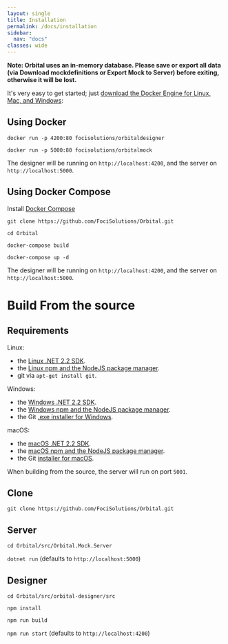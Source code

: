 ```yaml
---
layout: single
title: Installation
permalink: /docs/installation
sidebar:
  nav: "docs"
classes: wide
---
```


**Note: Orbital uses an in-memory database. Please save or export all data (via Download mockdefinitions or Export Mock to Server) before exiting, otherwise it will be lost.**

It's very easy to get started; just [download the Docker Engine for Linux, Mac, and Windows](https://hub.docker.com/?overlay=onboarding):

## Using Docker

`docker run -p 4200:80 focisolutions/orbitaldesigner`

`docker run -p 5000:80 focisolutions/orbitalmock`

The designer will be running on `http://localhost:4200`, and the server on `http://localhost:5000`.

## Using Docker Compose

Install [Docker Compose](https://docs.docker.com/compose/install/)

`git clone https://github.com/FociSolutions/Orbital.git`

`cd Orbital`

`docker-compose build`

`docker-compose up -d`

The designer will be running on `http://localhost:4200`, and the server on `http://localhost:5000`.

# Build From the source

## Requirements

Linux:

- the [Linux .NET 2.2 SDK](https://docs.microsoft.com/dotnet/core/install/linux-package-managers).
- the [Linux npm and the NodeJS package manager](https://nodejs.org/en/download/package-manager/).
- git via `apt-get install git`.

Windows:

- the [Windows .NET 2.2 SDK](https://dotnet.microsoft.com/download/dotnet-core/thank-you/sdk-2.2.100-windows-x64-installer).
- the [Windows npm and the NodeJS package manager](https://nodejs.org/en/download/).
- the Git [.exe installer for Windows](https://git-scm.com/download/win).

macOS:

- the [macOS .NET 2.2 SDK](https://dotnet.microsoft.com/download).
- the [macOS npm and the NodeJS package manager](https://nodejs.org/en/download/).
- the Git [installer for macOS](https://git-scm.com/download/mac).

When building from the source, the server will run on port `5001`.

## Clone

`git clone https://github.com/FociSolutions/Orbital.git`

## Server

`cd Orbital/src/Orbital.Mock.Server`

`dotnet run` (defaults to `http://localhost:5000`)

## Designer

`cd Orbital/src/orbital-designer/src`

`npm install`

`npm run build`

`npm run start` (defaults to `http://localhost:4200`)
